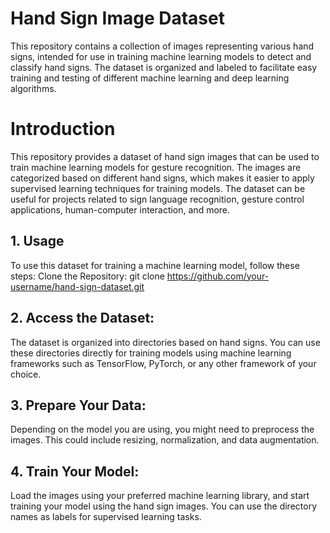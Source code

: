# Hand Sign Image Dataset<br>
This repository contains a collection of images representing various hand signs, intended for use in training machine learning models to detect and classify hand signs. The dataset is organized and labeled to facilitate easy training and testing of different machine learning and deep learning algorithms.

# Introduction<br>
This repository provides a dataset of hand sign images that can be used to train machine learning models for gesture recognition. The images are categorized based on different hand signs, which makes it easier to apply supervised learning techniques for training models.
The dataset can be useful for projects related to sign language recognition, gesture control applications, human-computer interaction, and more.

## __1. Usage__
To use this dataset for training a machine learning model, follow these steps:
Clone the Repository: git clone https://github.com/your-username/hand-sign-dataset.git

## __2. Access the Dataset:__
The dataset is organized into directories based on hand signs. You can use these directories directly for training models using machine learning frameworks such as TensorFlow, PyTorch, or any other framework of your choice.

## __3. Prepare Your Data:__
Depending on the model you are using, you might need to preprocess the images. This could include resizing, normalization, and data augmentation.

## __4. Train Your Model:__
Load the images using your preferred machine learning library, and start training your model using the hand sign images. You can use the directory names as labels for supervised learning tasks.
